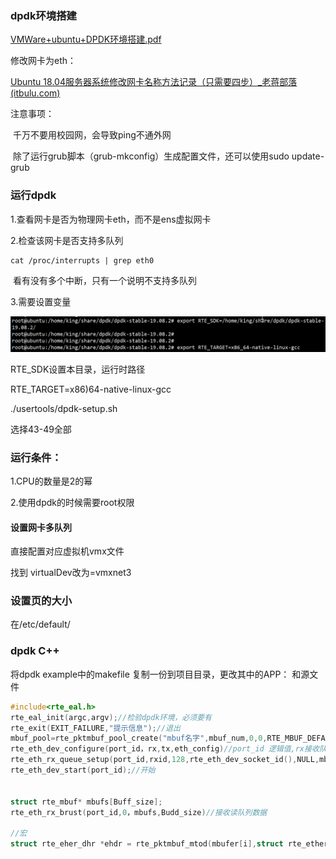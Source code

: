 ### dpdk环境搭建

[VMWare+ubuntu+DPDK环境搭建.pdf](file:///D:/零声Linux/dpdk/VMWare+ubuntu+DPDK环境搭建.pdf)

修改网卡为eth：

[Ubuntu 18.04服务器系统修改网卡名称方法记录（只需要四步）_老蒋部落 (itbulu.com)](https://www.itbulu.com/ubuntu-changegrub.html)

注意事项：

​	千万不要用校园网，会导致ping不通外网

​	除了运行grub脚本（grub-mkconfig）生成配置文件，还可以使用sudo update-grub

### 运行dpdk

1.查看网卡是否为物理网卡eth，而不是ens虚拟网卡

2.检查该网卡是否支持多队列

```
cat /proc/interrupts | grep eth0
```

​	看有没有多个中断，只有一个说明不支持多队列

3.需要设置变量

![image-20230406221240288](images/image-20230406221240288.png)

RTE_SDK设置本目录，运行时路径

RTE_TARGET=x86)64-native-linux-gcc

./usertools/dpdk-setup.sh

选择43-49全部

### 运行条件：

1.CPU的数量是2的幂

2.使用dpdk的时候需要root权限

#### 设置网卡多队列

直接配置对应虚拟机vmx文件

找到  virtualDev改为=vmxnet3

### 设置页的大小

在/etc/default/

### dpdk C++

将dpdk  example中的makefile 复制一份到项目目录，更改其中的APP： 和源文件

```c++
#include<rte_eal.h>
rte_eal_init(argc,argv);//检验dpdk环境，必须要有
rte_exit(EXIT_FAILURE,"提示信息");//退出
mbuf_pool=rte_pktmbuf_pool_create("mbuf名字",mbuf_num,0,0,RTE_MBUF_DEFAULT_BUF_SIZE,rte_socket_id())
rte_eth_dev_configure(port_id，rx,tx,eth_config)//port_id 逻辑值,rx接收队列数量,tx发送队列数量
rte_eth_rx_queue_setup(port_id,rxid,128,rte_eth_dev_socket_id(),NULL,mbuf_pool)//rxidP:rx队列id
rte_eth_dev_start(port_id);//开始


struct rte_mbuf* mbufs[Buff_size];
rte_eth_rx_brust(port_id,0，mbufs,Budd_size)//接收读队列数据
    
//宏
struct rte_eher_dhr *ehdr = rte_pktmbuf_mtod(mbufer[i],struct rte_ether_hdr*);

```

